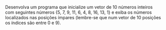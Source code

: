 Desenvolva um programa que inicialize um vetor de 10 números inteiros com seguintes números {5, 7, 9, 11, 6, 4, 8, 16, 13, 1} e exiba os números localizados nas posições ímpares (lembre-se que num vetor de 10 posições os índices são entre 0 e 9).
